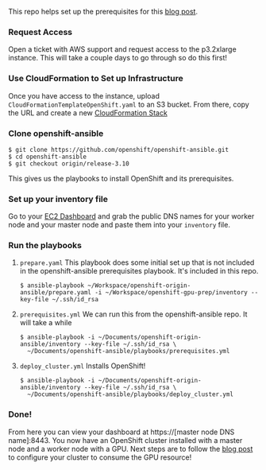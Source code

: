 This repo helps set up the prerequisites for this [blog post](https://blog.openshift.com/how-to-use-gpus-with-deviceplugin-in-openshift-3-10/).


### Request Access
Open a ticket with AWS support and request access to the p3.2xlarge instance. This will take a couple days to go through so do this first!

### Use CloudFormation to Set up Infrastructure
Once you have access to the instance, upload `CloudFormationTemplateOpenShift.yaml` to an S3 bucket. From there, copy the URL and create a new [CloudFormation Stack](https://console.aws.amazon.com/cloudformation/)

### Clone openshift-ansible
```
$ git clone https://github.com/openshift/openshift-ansible.git
$ cd openshift-ansible
$ git checkout origin/release-3.10
```
This gives us the playbooks to install OpenShift and its prerequisites.

### Set up your inventory file
Go to your [EC2 Dashboard](https://console.aws.amazon.com/ec2/v2/)  and grab the public DNS names for your worker node and your master node and paste them into your `inventory` file.

### Run the playbooks
1. `prepare.yaml`
	This playbook does some initial set up that is not included in the openshift-ansible prerequisites playbook. It's included in this repo.
	
	```
	$ ansible-playbook ~/Workspace/openshift-origin-ansible/prepare.yaml -i ~/Workspace/openshift-gpu-prep/inventory --key-file ~/.ssh/id_rsa
	```
2.  `prerequisites.yml`
	We can run this from the openshift-ansible repo. It will take a while
	
	```
	$ ansible-playbook -i ~/Documents/openshift-origin-ansible/inventory --key-file ~/.ssh/id_rsa \
	  ~/Documents/openshift-ansible/playbooks/prerequisites.yml
	```
3. `deploy_cluster.yml`
	Installs OpenShift!
	
	```
	$ ansible-playbook -i ~/Documents/openshift-origin-ansible/inventory --key-file ~/.ssh/id_rsa \
	  ~/Documents/openshift-ansible/playbooks/deploy_cluster.yml 
	```

### Done!
From here you can view your dashboard at https://[master node DNS name]:8443. You now have an OpenShift cluster installed with a master node and a worker node with a GPU. Next steps are to follow the [blog post](https://blog.openshift.com/how-to-use-gpus-with-deviceplugin-in-openshift-3-10/) to configure your cluster to consume the GPU resource!
